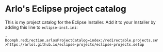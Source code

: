 # Arlo's Eclipse project catalog

This is my project catalog for the Eclipse Installer.
Add it to your Installer by adding this line to `eclipse-inst.ini`:

```
-Doomph.redirection.arlosProjectCatalog=index:/redirectable.projects.setup->https://arlol.github.io/eclipse-projects/eclipse-projects.setup
```
